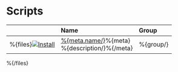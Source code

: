 # Scripts
||Name|Group
:---:|:---|:---
%{files}[![Install](../resources/image/download_icon.png)](../../../raw/%{branch/}/%{file.path/} "Install")|[%{meta.name/}](%{dir/})%{meta}<br />%{description/}%{/meta}|%{group/}
%{/files}
